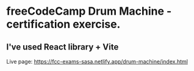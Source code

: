 # freeCodeCamp Drum Machine - certification exercise.

## I've used React library + Vite

Live page: https://fcc-exams-sasa.netlify.app/drum-machine/index.html

